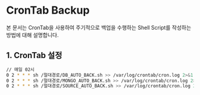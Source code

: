 # CronTab Backup

본 문서는 CronTab을 사용하여 주기적으로 백업을 수행하는 Shell Script를 작성하는 방법에 대해 설명합니다.

## 1. CronTab 설정
```bash
// 매일 02시
0 2 * * * sh /절대경로/DB_AUTO_BACK.sh >> /var/log/crontab/cron.log 2>&1
0 2 * * * sh /절대경로/MONGO_AUTO_BACK.sh >> /var/log/crontab/cron.log 2>&1
0 2 * * * sh /절대경로/SOURCE_AUTO_BACK.sh >> /var/log/crontab/cron.log 2>&1
```